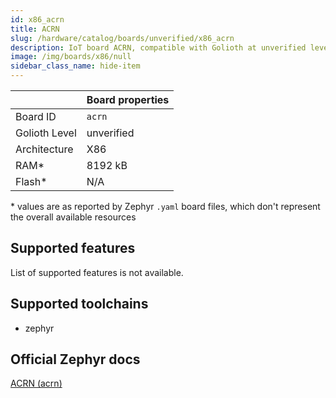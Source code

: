 ```yaml
---
id: x86_acrn
title: ACRN
slug: /hardware/catalog/boards/unverified/x86_acrn
description: IoT board ACRN, compatible with Golioth at unverified level.
image: /img/boards/x86/null
sidebar_class_name: hide-item
---
```


[//]: # (This is an auto-generated file, do not edit! Changes to it will be lost upon re-generation)



|                | Board properties     |
| -------------  | -------------------- |
| Board ID       | `acrn` |
| Golioth Level  | unverified       |
| Architecture   | X86 |
| RAM*           | 8192 kB |
| Flash*         | N/A |

\* values are as reported by Zephyr `.yaml` board files, which don't represent the overall available resources



## Supported features

List of supported features is not available.

## Supported toolchains

* zephyr

## Official Zephyr docs

[ACRN (acrn)](https://docs.zephyrproject.org/latest/boards/x86/acrn/doc/index.html)
